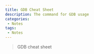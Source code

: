 ```yaml
---
title: GDB Cheat Sheet
description: The command for GDB usage
categories:
 - Notes
tags:
 - Notes
---
```


> GDB cheat sheet
<!-- more -->
